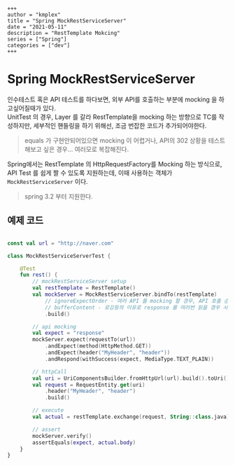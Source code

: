 ```
+++ 
author = "kmplex" 
title = "Spring MockRestServiceServer" 
date = "2021-05-11" 
description = "RestTemplate Mokcing"  
series = ["Spring"] 
categories = ["dev"] 
+++
```

# Spring MockRestServiceServer

인수테스트 혹은 API 테스트를 하다보면, 외부 API를 호출하는 부분에 mocking 을 하고싶어질때가 있다.    
UnitTest 의 경우, Layer 를 갈라 RestTemplate을 mocking 하는 방향으로 TC를 작성하지만, 세부적인 핸들링을 하기 위해선, 조금 번잡한 코드가 추가되어야한다.

> equals 가 구현안되어있으면 mocking 이 어렵거나, API의 302 상황을 테스트해보고 싶은 경우... 여러모로 복잡해진다.

Spring에서는 RestTemplate 의 HttpRequestFactory를 Mocking 하는 방식으로, API Test 를 쉽게 짤 수 있도록 지원하는데, 이때 사용하는
객체가 `MockRestServiceServer` 이다.

> spring 3.2 부터 지원한다.

## 예제 코드

```kotlin

const val url = "http://naver.com"

class MockRestServiceServerTest {

    @Test
    fun rest() {
        // mockRestServiceServer setup
        val restTemplate = RestTemplate()
        val mockServer = MockRestServiceServer.bindTo(restTemplate)
            // ignoreExpectOrder - 여러 API 를 mocking 할 경우, API 호출 순서와 상관 없이 의도된 응답을 던질 수 있다.
            // bufferContent - 로깅등의 이유로 response 를 여러번 읽을 경우 사용    
            .build()

        // api mocking 
        val expect = "response"
        mockServer.expect(requestTo(url))
            .andExpect(method(HttpMethod.GET))
            .andExpect(header("MyHeader", "header"))
            .andRespond(withSuccess(expect, MediaType.TEXT_PLAIN))

        // httpCall
        val uri = UriComponentsBuilder.fromHttpUrl(url).build().toUri()
        val request = RequestEntity.get(uri)
            .header("MyHeader", "header")
            .build()

        // execute
        val actual = restTemplate.exchange(request, String::class.java)

        // assert
        mockServer.verify()
        assertEquals(expect, actual.body)
    }
}
```





